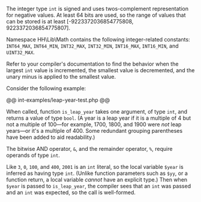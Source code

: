 The integer type `int` is signed and uses twos-complement representation for negative values. At least 64 bits are used, so the range of values that
can be stored is at least [-9223372036854775808, 9223372036854775807].

Namespace HH\Lib\Math contains the following integer-related constants: `INT64_MAX`, `INT64_MIN`, `INT32_MAX`, `INT32_MIN`, `INT16_MAX`, `INT16_MIN`,
and `UINT32_MAX`.

Refer to your compiler's documentation to find the behavior when the largest `int` value is incremented, the smallest value is decremented, and the
unary minus is applied to the smallest value.

Consider the following example:

@@ int-examples/leap-year-test.php @@

When called, function `is_leap_year` takes one argument, of type `int`, and returns a value of type `bool`. (A year is a leap year if it is a
multiple of 4 but not a multiple of 100&mdash;for example, 1700, 1800, and 1900 were *not* leap years&mdash;or it's a multiple of 400. Some redundant
grouping parentheses have been added to aid readability.)

The bitwise AND operator, `&`, and the remainder operator, `%`, require operands of type `int`.

Like `3`, `0`, `100`, and `400`, `2001` is an `int` literal, so the local variable `$year` is inferred as having type `int`. (Unlike function
parameters such as `$yy`, or a function return, a local variable *cannot* have an explicit type.) Then when `$year` is passed to `is_leap_year`,
the compiler sees that an `int` was passed and an `int` was expected, so the call is well-formed.
